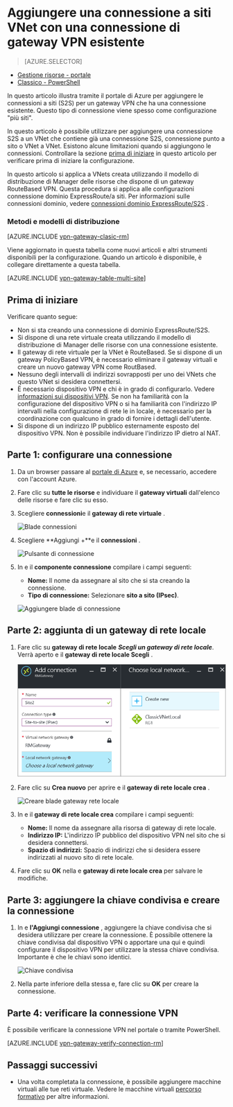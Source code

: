 <properties
   pageTitle="Come aggiungere più connessioni di gateway da sito a una rete virtuale per il modello di distribuzione di Manager delle risorse tramite il portale di Azure | Microsoft Azure"
   description="Aggiungere più siti S2S connessioni a un gateway VPN che contiene una connessione esistente"
   services="vpn-gateway"
   documentationCenter="na"
   authors="cherylmc"
   manager="carmonm"
   editor=""
   tags="azure-resource-manager"/>

<tags
   ms.service="vpn-gateway"
   ms.devlang="na"
   ms.topic="article"
   ms.tgt_pltfrm="na"
   ms.workload="infrastructure-services"
   ms.date="10/10/2016"
   ms.author="cherylmc"/>



# <a name="add-a-site-to-site-connection-to-a-vnet-with-an-existing-vpn-gateway-connection"></a>Aggiungere una connessione a siti VNet con una connessione di gateway VPN esistente

> [AZURE.SELECTOR]
- [Gestione risorse - portale](vpn-gateway-howto-multi-site-to-site-resource-manager-portal.md)
- [Classico - PowerShell](vpn-gateway-multi-site.md)

In questo articolo illustra tramite il portale di Azure per aggiungere le connessioni a siti (S2S) per un gateway VPN che ha una connessione esistente. Questo tipo di connessione viene spesso come configurazione "più siti". 

In questo articolo è possibile utilizzare per aggiungere una connessione S2S a un VNet che contiene già una connessione S2S, connessione punto a sito o VNet a VNet. Esistono alcune limitazioni quando si aggiungono le connessioni. Controllare la sezione [prima di iniziare](#before) in questo articolo per verificare prima di iniziare la configurazione. 

In questo articolo si applica a VNets creata utilizzando il modello di distribuzione di Manager delle risorse che dispone di un gateway RouteBased VPN. Questa procedura si applica alle configurazioni connessione dominio ExpressRoute/a siti. Per informazioni sulle connessioni dominio, vedere [connessioni dominio ExpressRoute/S2S](../expressroute/expressroute-howto-coexist-resource-manager.md) .

### <a name="deployment-models-and-methods"></a>Metodi e modelli di distribuzione

[AZURE.INCLUDE [vpn-gateway-clasic-rm](../../includes/vpn-gateway-classic-rm-include.md)] 

Viene aggiornato in questa tabella come nuovi articoli e altri strumenti disponibili per la configurazione. Quando un articolo è disponibile, è collegare direttamente a questa tabella.

[AZURE.INCLUDE [vpn-gateway-table-multi-site](../../includes/vpn-gateway-table-multisite-include.md)] 


## <a name="before"></a>Prima di iniziare

Verificare quanto segue:

- Non si sta creando una connessione di dominio ExpressRoute/S2S.
- Si dispone di una rete virtuale creata utilizzando il modello di distribuzione di Manager delle risorse con una connessione esistente.
- Il gateway di rete virtuale per la VNet è RouteBased. Se si dispone di un gateway PolicyBased VPN, è necessario eliminare il gateway virtuali e creare un nuovo gateway VPN come RoutBased.
- Nessuno degli intervalli di indirizzi sovrapposti per uno dei VNets che questo VNet si desidera connettersi.
- È necessario dispositivo VPN e chi è in grado di configurarlo. Vedere [informazioni sui dispositivi VPN](vpn-gateway-about-vpn-devices.md). Se non ha familiarità con la configurazione del dispositivo VPN o si ha familiarità con l'indirizzo IP intervalli nella configurazione di rete le in locale, è necessario per la coordinazione con qualcuno in grado di fornire i dettagli dell'utente.
- Si dispone di un indirizzo IP pubblico esternamente esposto del dispositivo VPN. Non è possibile individuare l'indirizzo IP dietro al NAT.


## <a name="part1"></a>Parte 1: configurare una connessione

1. Da un browser passare al [portale di Azure](http://portal.azure.com) e, se necessario, accedere con l'account Azure.
2. Fare clic su **tutte le risorse** e individuare il **gateway virtuali** dall'elenco delle risorse e fare clic su esso.
3. Scegliere **connessioni**e il **gateway di rete virtuale** .

    ![Blade connessioni](./media/vpn-gateway-howto-multi-site-to-site-resource-manager-portal/connectionsblade.png "Connections blade")<br>

4. Scegliere **Aggiungi +**e il **connessioni** .

    ![Pulsante di connessione](./media/vpn-gateway-howto-multi-site-to-site-resource-manager-portal/addbutton.png "Add connection button")<br>

5. In e il **componente connessione** compilare i campi seguenti:
    - **Nome:** Il nome da assegnare al sito che si sta creando la connessione.
    - **Tipo di connessione:** Selezionare **sito a sito (IPsec)**.

    ![Aggiungere blade di connessione](./media/vpn-gateway-howto-multi-site-to-site-resource-manager-portal/addconnectionblade.png "Add connection blade")<br>

## <a name="part2"></a>Parte 2: aggiunta di un gateway di rete locale

1. Fare clic su **gateway di rete locale** ***Scegli un gateway di rete locale***. Verrà aperto e il **gateway di rete locale Scegli** .

    ![Scegliere gateway di rete locale](./media/vpn-gateway-howto-multi-site-to-site-resource-manager-portal/chooselng.png "Choose local network gateway")<br>
2. Fare clic su **Crea nuovo** per aprire e il **gateway di rete locale crea** .

    ![Creare blade gateway rete locale](./media/vpn-gateway-howto-multi-site-to-site-resource-manager-portal/createlngblade.png "Create local network gateway")<br>

3. In e il **gateway di rete locale crea** compilare i campi seguenti:
    - **Nome:** Il nome da assegnare alla risorsa di gateway di rete locale.
    - **Indirizzo IP:** L'indirizzo IP pubblico del dispositivo VPN nel sito che si desidera connettersi.
    - **Spazio di indirizzi:** Spazio di indirizzi che si desidera essere indirizzati al nuovo sito di rete locale.
4. Fare clic su **OK** nella e **gateway di rete locale crea** per salvare le modifiche.

## <a name="part3"></a>Parte 3: aggiungere la chiave condivisa e creare la connessione

1. In e **l'Aggiungi connessione** , aggiungere la chiave condivisa che si desidera utilizzare per creare la connessione. È possibile ottenere la chiave condivisa dal dispositivo VPN o apportare una qui e quindi configurare il dispositivo VPN per utilizzare la stessa chiave condivisa. Importante è che le chiavi sono identici.

    ![Chiave condivisa](./media/vpn-gateway-howto-multi-site-to-site-resource-manager-portal/sharedkey.png "Shared key")<br>
2. Nella parte inferiore della stessa e, fare clic su **OK** per creare la connessione.

## <a name="part4"></a>Parte 4: verificare la connessione VPN

È possibile verificare la connessione VPN nel portale o tramite PowerShell.

[AZURE.INCLUDE [vpn-gateway-verify-connection-rm](../../includes/vpn-gateway-verify-connection-rm-include.md)]


## <a name="next-steps"></a>Passaggi successivi

- Una volta completata la connessione, è possibile aggiungere macchine virtuali alle tue reti virtuale. Vedere le macchine virtuali [percorso formativo](https://azure.microsoft.com/documentation/learning-paths/virtual-machines) per altre informazioni.
